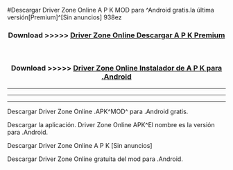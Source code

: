#Descargar Driver Zone Online  A P K MOD para ^Android gratis.la última versión[Premium]^[Sin anuncios] 938ez



<div align="center">
<h3>Download >>>>> <a href="https://es-web.web.app/?es= Driver Zone Online ">Driver Zone Online  Descargar A P K Premium</a></h3><br>

<h3>Download >>>>> <a href="https://es-web.web.app/?es= Driver Zone Online ">Driver Zone Online  Instalador de A P K para .Android</a></h3>
</div>


----------------------------------------------------------

----------------------------------------------------------

----------------------------------------------------------

Descargar Driver Zone Online  .APK^MOD^ para .Android gratis.

Descargar la aplicación. Driver Zone Online  APK^El nombre es la versión para .Android.

Descargar Driver Zone Online  A P K [Sin anuncios]

Descargar Driver Zone Online  gratuita del mod para .Android.